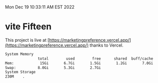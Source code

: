 Mon Dec 19 10:33:11 AM EST 2022

# vite Fifteen


This project is live at [https://marketingpreference.vercel.app/](https://marketingpreference.vercel.app/) thanks to Vercel.

```bash
System Memory
               total        used        free      shared  buff/cache   available
Mem:            15Gi       6.7Gi       1.5Gi       1.2Gi       7.0Gi       6.9Gi
Swap:          8.0Gi       5.3Gi       2.7Gi
System Storage
230M	.
